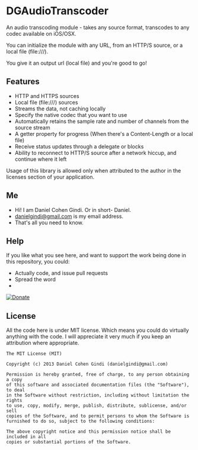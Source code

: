 DGAudioTranscoder
=================

An audio transcoding module - takes any source format, transcodes to any codec available on iOS/OSX.

You can initialize the module with any URL, from an HTTP/S source, or a local file (file:///).

You give it an output url (local file) and you're good to go!

Features
---
* HTTP and HTTPS sources
* Local file (file:///) sources
* Streams the data, not caching locally
* Specify the native codec that you want to use
* Automatically retains the sample rate and number of channels from the source stream
* A getter property for progress (When there's a Content-Length or a local file)
* Receive status updates through a delegate or blocks
* Ability to reconnect to HTTP/S source after a network hiccup, and continue where it left

Usage of this library is allowed only when attributed to the author in the licenses section of your application.


## Me
* Hi! I am Daniel Cohen Gindi. Or in short- Daniel.
* danielgindi@gmail.com is my email address.
* That's all you need to know.

## Help

If you like what you see here, and want to support the work being done in this repository, you could:
* Actually code, and issue pull requests
* Spread the word
* 
[![Donate](https://www.paypalobjects.com/en_US/i/btn/btn_donate_LG.gif)](https://www.paypal.com/cgi-bin/webscr?cmd=_s-xclick&hosted_button_id=CHRDHZE79YTMQ)

## License

All the code here is under MIT license. Which means you could do virtually anything with the code.
I will appreciate it very much if you keep an attribution where appropriate.

    The MIT License (MIT)
    
    Copyright (c) 2013 Daniel Cohen Gindi (danielgindi@gmail.com)
    
    Permission is hereby granted, free of charge, to any person obtaining a copy
    of this software and associated documentation files (the "Software"), to deal
    in the Software without restriction, including without limitation the rights
    to use, copy, modify, merge, publish, distribute, sublicense, and/or sell
    copies of the Software, and to permit persons to whom the Software is
    furnished to do so, subject to the following conditions:
    
    The above copyright notice and this permission notice shall be included in all
    copies or substantial portions of the Software.
